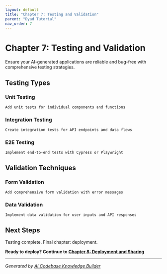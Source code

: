 ```yaml
---
layout: default
title: "Chapter 7: Testing and Validation"
parent: "Dyad Tutorial"
nav_order: 7
---
```


# Chapter 7: Testing and Validation

Ensure your AI-generated applications are reliable and bug-free with comprehensive testing strategies.

## Testing Types

### Unit Testing

```
Add unit tests for individual components and functions
```

### Integration Testing

```
Create integration tests for API endpoints and data flows
```

### E2E Testing

```
Implement end-to-end tests with Cypress or Playwright
```

## Validation Techniques

### Form Validation

```
Add comprehensive form validation with error messages
```

### Data Validation

```
Implement data validation for user inputs and API responses
```

## Next Steps

Testing complete. Final chapter: deployment.

**Ready to deploy? Continue to [Chapter 8: Deployment and Sharing](08-deployment-sharing.md)**

---

*Generated by [AI Codebase Knowledge Builder](https://github.com/The-Pocket/Tutorial-Codebase-Knowledge)*
